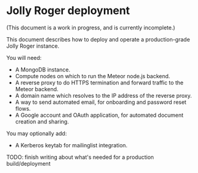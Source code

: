 # Jolly Roger deployment

(This document is a work in progress, and is currently incomplete.)

This document describes how to deploy and operate a production-grade Jolly Roger instance.

You will need:

* A MongoDB instance.
* Compute nodes on which to run the Meteor node.js backend.
* A reverse proxy to do HTTPS termination and forward traffic to the Meteor backend.
* A domain name which resolves to the IP address of the reverse proxy.
* A way to send automated email, for onboarding and password reset flows.
* A Google account and OAuth application, for automated document creation and sharing.

You may optionally add:

* A Kerberos keytab for mailinglist integration.

TODO: finish writing about what's needed for a production build/deployment

